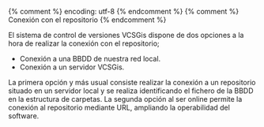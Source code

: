 {% comment %} encoding: utf-8 {% endcomment %}
{% comment %} Conexión con el repositorio {% endcomment %} 

 
El sistema de control de versiones VCSGis dispone de dos opciones a la hora de realizar la conexión con el repositorio;
 * Conexión a una BBDD de nuestra red local.
 * Conexión a un servidor VCSGis.
 
La primera opción y más usual consiste  realizar la conexión a un repositorio situado en un servidor local y se realiza identificando el fichero de la BBDD en la estructura de carpetas. La segunda opción al ser online permite la conexión al repositorio mediante URL, ampliando la operabilidad del software.



